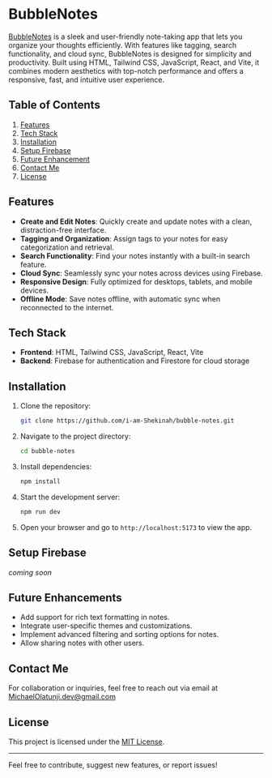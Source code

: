 # BubbleNotes

[BubbleNotes](https://bubble-notes-zeta.vercel.app/) is a sleek and user-friendly note-taking app that lets you organize your thoughts efficiently. With features like tagging, search functionality, and cloud sync, BubbleNotes is designed for simplicity and productivity. Built using HTML, Tailwind CSS, JavaScript, React, and Vite, it combines modern aesthetics with top-notch performance and offers a responsive, fast, and intuitive user experience.

## Table of Contents
1. [Features](#features)
2. [Tech Stack](#tech-stack)
3. [Installation](#installation)
4. [Setup Firebase](#setup-firebase)
5. [Future Enhancement](#future-enhancements)
6. [Contact Me](#contact-me)
7. [License](#license)

## Features
- **Create and Edit Notes**: Quickly create and update notes with a clean, distraction-free interface.
- **Tagging and Organization**: Assign tags to your notes for easy categorization and retrieval.
- **Search Functionality**: Find your notes instantly with a built-in search feature.
- **Cloud Sync**: Seamlessly sync your notes across devices using Firebase.
- **Responsive Design**: Fully optimized for desktops, tablets, and mobile devices.
- **Offline Mode**: Save notes offline, with automatic sync when reconnected to the internet.

## Tech Stack
- **Frontend**: HTML, Tailwind CSS, JavaScript, React, Vite
- **Backend**: Firebase for authentication and Firestore for cloud storage

## Installation
1. Clone the repository:
   ```bash
   git clone https://github.com/i-am-Shekinah/bubble-notes.git
   ```

2. Navigate to the project directory:
   ```bash
   cd bubble-notes
   ```

3. Install dependencies:
   ```bash
   npm install
   ```

4. Start the development server:
   ```bash
   npm run dev
   ```

5. Open your browser and go to `http://localhost:5173` to view the app.

## Setup Firebase
*coming soon*

## Future Enhancements
- Add support for rich text formatting in notes.
- Integrate user-specific themes and customizations.
- Implement advanced filtering and sorting options for notes.
- Allow sharing notes with other users.


## Contact Me
For collaboration or inquiries, feel free to reach out via email at [MichaelOlatunji.dev@gmail.com](mailto:MichaelOlatunji.dev@gmail.com)


## License
This project is licensed under the [MIT License](LICENSE).

---

Feel free to contribute, suggest new features, or report issues!
